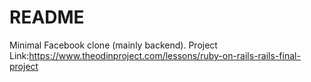 # README
Minimal Facebook clone (mainly backend).
Project Link:https://www.theodinproject.com/lessons/ruby-on-rails-rails-final-project
